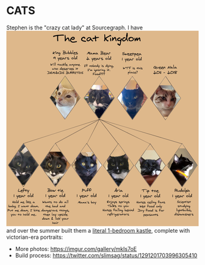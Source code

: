 # CATS

Stephen is the "crazy cat lady" at Sourcegraph. I have ![9 kittos](kingdom_final.jpg) and over the summer built them a [literal 1-bedroom kastle](https://i.imgur.com/2oDgLub.mp4), complete with victorian-era portraits:

- More photos: https://imgur.com/gallery/mkIs7oE
- Build process: https://twitter.com/slimsag/status/1291201703996305410
